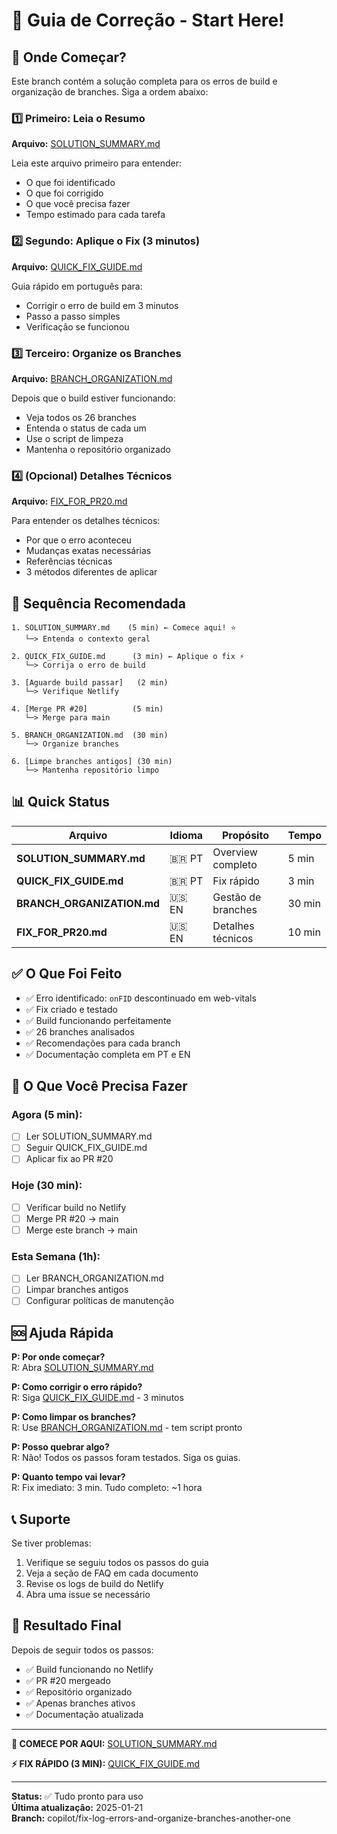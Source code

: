 # 🚀 Guia de Correção - Start Here!

## 📖 Onde Começar?

Este branch contém a solução completa para os erros de build e organização de branches. Siga a ordem abaixo:

### 1️⃣ Primeiro: Leia o Resumo
**Arquivo:** [SOLUTION_SUMMARY.md](./SOLUTION_SUMMARY.md)

Leia este arquivo primeiro para entender:
- O que foi identificado
- O que foi corrigido
- O que você precisa fazer
- Tempo estimado para cada tarefa

### 2️⃣ Segundo: Aplique o Fix (3 minutos)
**Arquivo:** [QUICK_FIX_GUIDE.md](./QUICK_FIX_GUIDE.md)

Guia rápido em português para:
- Corrigir o erro de build em 3 minutos
- Passo a passo simples
- Verificação se funcionou

### 3️⃣ Terceiro: Organize os Branches
**Arquivo:** [BRANCH_ORGANIZATION.md](./BRANCH_ORGANIZATION.md)

Depois que o build estiver funcionando:
- Veja todos os 26 branches
- Entenda o status de cada um
- Use o script de limpeza
- Mantenha o repositório organizado

### 4️⃣ (Opcional) Detalhes Técnicos
**Arquivo:** [FIX_FOR_PR20.md](./FIX_FOR_PR20.md)

Para entender os detalhes técnicos:
- Por que o erro aconteceu
- Mudanças exatas necessárias
- Referências técnicas
- 3 métodos diferentes de aplicar

## 🎯 Sequência Recomendada

```
1. SOLUTION_SUMMARY.md    (5 min) ← Comece aqui! ⭐
   └─> Entenda o contexto geral

2. QUICK_FIX_GUIDE.md      (3 min) ← Aplique o fix ⚡
   └─> Corrija o erro de build

3. [Aguarde build passar]   (2 min)
   └─> Verifique Netlify

4. [Merge PR #20]          (5 min)
   └─> Merge para main

5. BRANCH_ORGANIZATION.md  (30 min)
   └─> Organize branches

6. [Limpe branches antigos] (30 min)
   └─> Mantenha repositório limpo
```

## 📊 Quick Status

| Arquivo | Idioma | Propósito | Tempo |
|---------|--------|-----------|-------|
| **SOLUTION_SUMMARY.md** | 🇧🇷 PT | Overview completo | 5 min |
| **QUICK_FIX_GUIDE.md** | 🇧🇷 PT | Fix rápido | 3 min |
| **BRANCH_ORGANIZATION.md** | 🇺🇸 EN | Gestão de branches | 30 min |
| **FIX_FOR_PR20.md** | 🇺🇸 EN | Detalhes técnicos | 10 min |

## ✅ O Que Foi Feito

- ✅ Erro identificado: `onFID` descontinuado em web-vitals
- ✅ Fix criado e testado
- ✅ Build funcionando perfeitamente
- ✅ 26 branches analisados
- ✅ Recomendações para cada branch
- ✅ Documentação completa em PT e EN

## 🎯 O Que Você Precisa Fazer

### Agora (5 min):
- [ ] Ler SOLUTION_SUMMARY.md
- [ ] Seguir QUICK_FIX_GUIDE.md
- [ ] Aplicar fix ao PR #20

### Hoje (30 min):
- [ ] Verificar build no Netlify
- [ ] Merge PR #20 → main
- [ ] Merge este branch → main

### Esta Semana (1h):
- [ ] Ler BRANCH_ORGANIZATION.md
- [ ] Limpar branches antigos
- [ ] Configurar políticas de manutenção

## 🆘 Ajuda Rápida

**P: Por onde começar?**  
R: Abra [SOLUTION_SUMMARY.md](./SOLUTION_SUMMARY.md)

**P: Como corrigir o erro rápido?**  
R: Siga [QUICK_FIX_GUIDE.md](./QUICK_FIX_GUIDE.md) - 3 minutos

**P: Como limpar os branches?**  
R: Use [BRANCH_ORGANIZATION.md](./BRANCH_ORGANIZATION.md) - tem script pronto

**P: Posso quebrar algo?**  
R: Não! Todos os passos foram testados. Siga os guias.

**P: Quanto tempo vai levar?**  
R: Fix imediato: 3 min. Tudo completo: ~1 hora

## 📞 Suporte

Se tiver problemas:
1. Verifique se seguiu todos os passos do guia
2. Veja a seção de FAQ em cada documento
3. Revise os logs de build do Netlify
4. Abra uma issue se necessário

## 🎉 Resultado Final

Depois de seguir todos os passos:
- ✅ Build funcionando no Netlify
- ✅ PR #20 mergeado
- ✅ Repositório organizado
- ✅ Apenas branches ativos
- ✅ Documentação atualizada

---

**📌 COMECE POR AQUI:** [SOLUTION_SUMMARY.md](./SOLUTION_SUMMARY.md)

**⚡ FIX RÁPIDO (3 MIN):** [QUICK_FIX_GUIDE.md](./QUICK_FIX_GUIDE.md)

---

**Status:** ✅ Tudo pronto para uso  
**Última atualização:** 2025-01-21  
**Branch:** copilot/fix-log-errors-and-organize-branches-another-one
